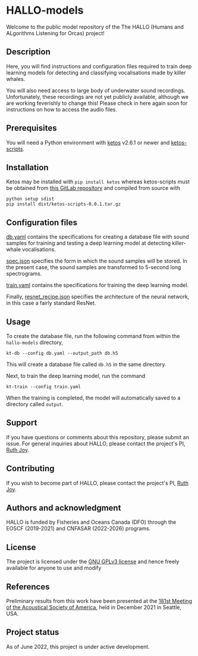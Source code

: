 # HALLO-models

Welcome to the public model repository of the The HALLO 
(Humans and ALgorithms Listening for Orcas) project!


## Description

Here, you will find instructions and configuration files required to 
train deep learning models for detecting and classifying vocalisations
made by killer whales.

You will also need access to large body of underwater sound recordings. 
Unfortunately, these recordings are not yet publicly available, although 
we are working feverishly to change this! Please check in here again soon 
for instructions on how to access the audio files. 



## Prerequisites

You will need a Python environment with [ketos](https://docs.meridian.cs.dal.ca/ketos/) v2.6.1 
or newer and [ketos-scripts](https://gitlab.meridian.cs.dal.ca/public_projects/ketos_scripts).


## Installation

Ketos may be installed with `pip install ketos` whereas ketos-scripts must be 
obtained from [this GitLab repository](https://gitlab.meridian.cs.dal.ca/public_projects/ketos_scripts) 
and compiled from source with 
```
python setup sdist
pip install dist/ketos-scripts-0.0.1.tar.gz 
```


## Configuration files

[db.yaml](db.yaml) contains the specifications for creating a 
database file with sound samples for training and testing a deep learning 
model at detecting killer-whale vocalisations.

[spec.json](spec.json) specifies the form in which the sound 
samples will be stored. In the present case, the sound samples are 
transformed to 5-second long spectrograms.

[train.yaml](train.yaml) contains the specifications for training 
the deep learning model.

Finally, [resnet_recipe.json](resnet_recipe.json) specifies the architecture 
of the neural network, in this case a fairly standard ResNet.


## Usage

To create the database file, run the following command from within the `hallo-models` 
directory,
```
kt-db --config db.yaml --output_path db.h5
```
This will create a database file called `db.h5` in the same directory.

Next, to train the deep learning model, run the command
```
kt-train --config train.yaml
```
When the training is completed, the model will automatically saved to a 
directory called `output`.



## Support

If you have questions or comments about this repository, please submit an issue.
For general inquiries about HALLO, please contact the project's PI, 
[Ruth Joy](https://www.sfu.ca/~rjoy/).


## Contributing

If you wish to become part of HALLO, please contact the project's PI, 
[Ruth Joy](https://www.sfu.ca/~rjoy/).


## Authors and acknowledgment

HALLO is funded by Fisheries and Oceans Canada (DFO) 
through the EOSCF (2019-2021) and CNFASAR (2022-2026) programs.


## License

The project is licensed under the [GNU GPLv3 license](https://www.gnu.org/licenses/) 
and hence freely available for anyone to use and modify


## References

Preliminary results from this work have been presented at the 
[181st Meeting of the Acoustical Society of America](https://asa.scitation.org/doi/abs/10.1121/10.0008312), 
held in December 2021 in Seattle, USA.


## Project status

As of June 2022, this project is under active development.

